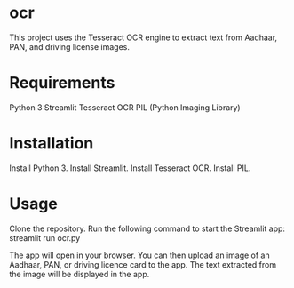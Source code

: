 # ocr
This project uses the Tesseract OCR engine to extract text from Aadhaar, PAN, and driving license images.

# Requirements
Python 3
Streamlit
Tesseract OCR
PIL (Python Imaging Library)
# Installation
Install Python 3.
Install Streamlit.
Install Tesseract OCR.
Install PIL.
# Usage
Clone the repository.
Run the following command to start the Streamlit app:
streamlit run ocr.py

The app will open in your browser. You can then upload an image of an Aadhaar, PAN, or driving licence card to the app. The text extracted from the image will be displayed in the app.
